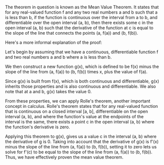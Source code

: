 The theorem in question is known as the Mean Value Theorem. It states that for any real-valued function f and any two real numbers a and b such that a is less than b, if the function is continuous over the interval from a to b, and differentiable over the open interval (a, b), then there exists some c in the open interval (a, b) such that the derivative of the function at c is equal to the slope of the line that connects the points (a, f(a)) and (b, f(b)). 

Here's a more informal explanation of the proof:

Let's begin by assuming that we have a continuous, differentiable function f and two real numbers a and b where a is less than b. 

We then construct a new function g(x), which is defined to be f(x) minus the slope of the line from (a, f(a)) to (b, f(b)) times x, plus the value of f(a).

Since g(x) is built from f(x), which is both continuous and differentiable, g(x) inherits those properties and is also continuous and differentiable. We also note that at a and b, g(x) takes the value 0. 

From these properties, we can apply Rolle's theorem, another important concept in calculus. Rolle's theorem states that for any real-valued function that is continuous on a closed interval [a, b], differentiable on the open interval (a, b), and where the function's value at the endpoints of the interval is the same, there exists a point c in the open interval (a, b) where the function's derivative is zero.

Applying this theorem to g(x), gives us a value c in the interval (a, b) where the derivative of g is 0. Taking into account that the derivative of g(x) is f'(x) minus the slope of the line from (a, f(a)) to (b, f(b)), setting it to zero lets us solve for f'(c) to be equal to the slope of the line from (a, f(a)) to (b, f(b)). Thus, we have effectively proven the mean value theorem.